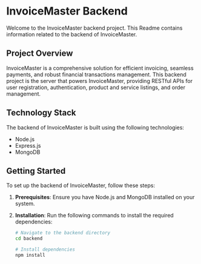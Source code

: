 # InvoiceMaster Backend

Welcome to the InvoiceMaster backend project. This Readme contains information related to the backend of InvoiceMaster.

## Project Overview

InvoiceMaster is a comprehensive solution for efficient invoicing, seamless payments, and robust financial transactions management. This backend project is the server that powers InvoiceMaster, providing RESTful APIs for user registration, authentication, product and service listings, and order management.

## Technology Stack

The backend of InvoiceMaster is built using the following technologies:

- Node.js
- Express.js
- MongoDB

  
## Getting Started

To set up the backend of InvoiceMaster, follow these steps:

1. **Prerequisites**: Ensure you have Node.js and MongoDB installed on your system.

2. **Installation**: Run the following commands to install the required dependencies:

   ```bash
   # Navigate to the backend directory
   cd backend

   # Install dependencies
   npm install
